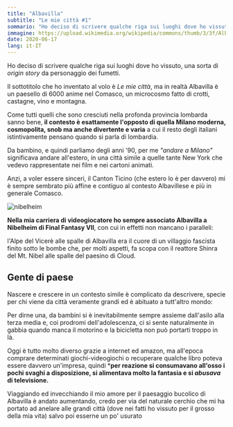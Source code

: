 ```yaml
---
title: "Albavilla"
subtitle: "Le mie città #1"
sommario: "Ho deciso di scrivere qualche riga sui luoghi dove ho vissuto, una sorta di origin story da personaggio dei fumetti"
immagine: https://upload.wikimedia.org/wikipedia/commons/thumb/3/3f/Albavilla-vista_chiesa.JPG/800px-Albavilla-vista_chiesa.JPG
date: 2020-06-17
lang: it-IT
---
```


Ho deciso di scrivere qualche riga sui luoghi dove ho vissuto, una sorta di _origin story_ da personaggio dei fumetti.

Il sottotitolo che ho inventato al volo è _Le mie città_, ma in realtà Albavilla è un paesello di 6000 anime nel Comasco, un microcosmo fatto di crotti, castagne, vino e montagna.

Come tutti quelli che sono cresciuti nella profonda provincia lombarda sanno bene, **il contesto è esattamente l'opposto di quella Milano moderna, cosmopolita, snob ma anche divertente e varia** a cui il resto degli italiani istintivamente pensano quando si parla di lombardia.

Da bambino, e quindi parliamo degli anni '90, per me _"andare a Milano"_ significava andare all'estero, in una città simile a quelle tante New York che vedevo rappresentate nei film e nei cartoni animati.

Anzi, a voler essere sinceri, il Canton Ticino (che estero lo è per davvero) mi è sempre sembrato più affine e contiguo al contesto Albavillese e più in generale Comasco.

![nibelheim](https://universalsoluce.com/guides/ffvii/zones/ouest/Nibelheim1.gif)

**Nella mia carriera di videogiocatore ho sempre associato Albavilla a Nibelheim di Final Fantasy VII**, con cui in effetti non mancano i paralleli:

l'Alpe del Vicerè alle spalle di Albavilla era il cuore di un villaggio fascista finito sotto le bombe che, per molti aspetti, fa scopa con il reattore Shinra del Mt. Nibel alle spalle del paesino di Cloud.

## Gente di paese

Nascere e crescere in un contesto simile è complicato da descrivere, specie per chi viene da città veramente grandi ed è abituato a tutt'altro mondo:

Per dirne una, da bambini si è inevitabilmente sempre assieme dall'asilo alla terza media e, coi prodromi dell'adolescenza, ci si sente naturalmente in gabbia quando manca il motorino e la bicicletta non può portarti troppo in là.

Oggi è tutto molto diverso grazie a internet ed amazon, ma all'epoca comprare determinati giochi-videogiochi o recuperare qualche libro poteva essere davvero un'impresa, quindi ***per reazione si consumavano all'osso i pochi svaghi a disposizione, si alimentava molto la fantasia e si _abusava_ di televisione.**

Viaggiando ed invecchiando il mio amore per il paesaggio bucolico di Albavilla è andato aumentando, credo per via del naturale cerchio che mi ha portato ad anelare alle grandi città (dove nei fatti ho vissuto per il grosso della mia vita) salvo poi esserne un po' usurato